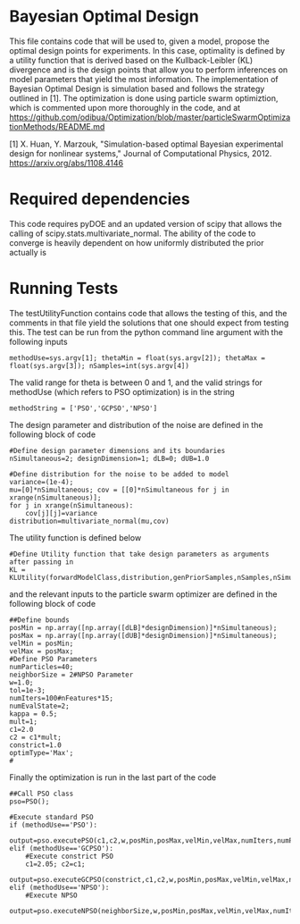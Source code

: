 # Bayesian Optimal Design

This file contains code that will be used to, given a model, propose the optimal design points for experiments. 
In this case, optimality is defined by a utility function that is derived based on the Kullback-Leibler (KL) divergence
and is the design points that allow you to perform inferences on model parameters that yield the most information. 
The implementation of Bayesian Optimal Design is simulation based and follows the strategy outlined in [1]. The optimization is done using particle swarm optimiztion, which is commented upon more thoroughly in the code, and at https://github.com/odibua/Optimization/blob/master/particleSwarmOptimizationMethods/README.md

[1] X. Huan, Y. Marzouk, "Simulation-based optimal Bayesian experimental design for nonlinear systems,"
    Journal of Computational Physics, 2012. https://arxiv.org/abs/1108.4146
    
# Required dependencies

This code requires pyDOE and an updated version of scipy that allows the calling of scipy.stats.multivariate_normal. 
The ability of the code to converge is heavily dependent on how uniformly distributed the prior actually is

# Running Tests
The testUtilityFunction contains code that allows the testing of this, and the comments in that file yield the solutions that one should expect from testing this. The test can be run from the python command line argument with the following inputs

    methodUse=sys.argv[1]; thetaMin = float(sys.argv[2]); thetaMax = float(sys.argv[3]); nSamples=int(sys.argv[4])

The valid range for theta is between 0 and 1, and the valid strings for methodUse (which refers to PSO optimization) is in 
the string

    methodString = ['PSO','GCPSO','NPSO']
    
The design parameter and distribution of the noise are defined in the following block of code

    #Define design parameter dimensions and its boundaries
    nSimultaneous=2; designDimension=1; dLB=0; dUB=1.0

    #Define distribution for the noise to be added to model
    variance=(1e-4);
    mu=[0]*nSimultaneous; cov = [[0]*nSimultaneous for j in xrange(nSimultaneous)]; 
    for j in xrange(nSimultaneous):
        cov[j][j]=variance 
    distribution=multivariate_normal(mu,cov) 

The utility function is defined below

    #Define Utility function that take design parameters as arguments after passing in 
    KL = KLUtility(forwardModelClass,distribution,genPriorSamples,nSamples,nSimultaneous,designDimension)
    
and the relevant inputs to the particle swarm optimizer are defined in the following block of code

    ##Define bounds 
    posMin = np.array([np.array([dLB]*designDimension)]*nSimultaneous);
    posMax = np.array([np.array([dUB]*designDimension)]*nSimultaneous);
    velMin = posMin;
    velMax = posMax;
    #Define PSO Parameters
    numParticles=40;
    neighborSize = 2#NPSO Parameter
    w=1.0;
    tol=1e-3;
    numIters=100#nFeatures*15;
    numEvalState=2;
    kappa = 0.5;
    mult=1;
    c1=2.0
    c2 = c1*mult;
    constrict=1.0
    optimType='Max';
    #

Finally the optimization is run in the last part of the code

    ##Call PSO class
    pso=PSO();

    #Execute standard PSO
    if (methodUse=='PSO'):
        output=pso.executePSO(c1,c2,w,posMin,posMax,velMin,velMax,numIters,numParticles,psoParticle,optimType,numEvalState,KL,evaluateFitnessFunctions)
    elif (methodUse=='GCPSO'):
        #Execute constrict PSO
        c1=2.05; c2=c1;
        output=pso.executeGCPSO(constrict,c1,c2,w,posMin,posMax,velMin,velMax,numIters,numParticles,psoParticle,optimType,numEvalState,KL,evaluateFitnessFunctions)
    elif (methodUse=='NPSO'):
        #Execute NPSO
        output=pso.executeNPSO(neighborSize,w,posMin,posMax,velMin,velMax,numIters,numParticles,npsoParticle,optimType,numEvalState,KL,evaluateFitnessFunctions,npsoInterpFunc)
